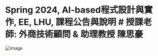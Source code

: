 # Spring 2024, AI-based程式設計與實作, EE, LHU, 課程公告與說明 # 授課老師: 外商技術顧問 & 助理教授 陳思豪
![image](https://github.com/valicabe/vietanh/assets/165748946/ddaced1d-2f87-4e51-8f98-a08a2607e2bc)
